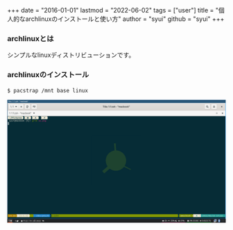 +++
date = "2016-01-01"
lastmod = "2022-06-02"
tags = ["user"]
title = "個人的なarchlinuxのインストールと使い方"
author = "syui"
github = "syui"
+++

### archlinuxとは

シンプルなlinuxディストリビューションです。

### archlinuxのインストール

```sh
$ pacstrap /mnt base linux
```

![](https://raw.githubusercontent.com/syui/img/master/other/arch_sway_20220213_0001.png)

